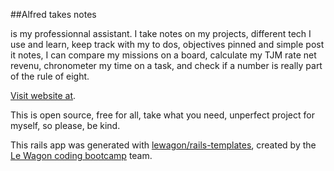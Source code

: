 ##Alfred takes notes

is my professionnal assistant. I take notes on my projects, different tech I use and learn, keep track with my to dos, objectives pinned and simple post it notes, I can compare my missions on a board, calculate my TJM rate net revenu, chronometer my time on a task, and check if a number is really part of the rule of eight.

[Visit website at](https://alfred-takes-notes.herokuapp.com/).

This is open source, free for all, take what you need, unperfect project for myself, so please, be kind.

This rails app was generated with [lewagon/rails-templates](https://github.com/lewagon/rails-templates), created by the [Le Wagon coding bootcamp](https://www.lewagon.com) team.


